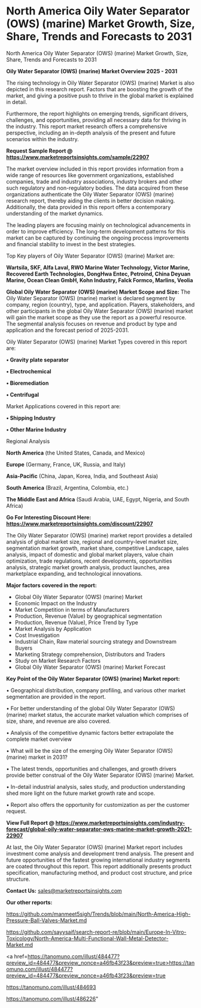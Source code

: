 # North America Oily Water Separator (OWS) (marine) Market Growth, Size, Share, Trends and Forecasts to 2031
North America Oily Water Separator (OWS) (marine) Market Growth, Size, Share, Trends and Forecasts to 2031
    
<Strong> Oily Water Separator (OWS) (marine) Market Overview 2025 - 2031</strong>

The rising technology in Oily Water Separator (OWS) (marine) Market is also depicted in this research report. Factors that are boosting the growth of the market, and giving a positive push to thrive in the global market is explained in detail.

Furthermore, the report highlights on emerging trends, significant drivers, challenges, and opportunities, providing all necessary data for thriving in the industry. This report market research offers a comprehensive perspective, including an in-depth analysis of the present and future scenarios within the industry.

<strong>Request Sample Report @ <a href=https://www.marketreportsinsights.com/sample/22907>https://www.marketreportsinsights.com/sample/22907</a></strong>

The market overview included in this report provides information from a wide range of resources like government organizations, established companies, trade and industry associations, industry brokers and other such regulatory and non-regulatory bodies. The data acquired from these organizations authenticate the Oily Water Separator (OWS) (marine) research report, thereby aiding the clients in better decision making. Additionally, the data provided in this report offers a contemporary understanding of the market dynamics.

The leading players are focusing mainly on technological advancements in order to improve efficiency. The long-term development patterns for this market can be captured by continuing the ongoing process improvements and financial stability to invest in the best strategies.

Top Key players of Oily Water Separator (OWS) (marine) Market are:

<strong>Wartsila, SKF, Alfa Laval, RWO Marine Water Technology, Victor Marine, Recovered Earth Technologies, DongHwa Entec, Petroind, China Deyuan Marine, Ocean Clean GmbH, Kohn Industry, Falck Formco, Marlins, Veolia</strong>

<strong><b>Global Oily Water Separator (OWS) (marine) Market Scope and Size:</b></strong>
The Oily Water Separator (OWS) (marine) market is declared segment by company, region (country), type, and application. Players, stakeholders, and other participants in the global Oily Water Separator (OWS) (marine) market will gain the market scope as they use the report as a powerful resource. The segmental analysis focuses on revenue and product by type and application and the forecast period of 2025-2031.

Oily Water Separator (OWS) (marine) Market Types covered in this report are:

<strong>• Gravity plate separator

• Electrochemical

• Bioremediation

• Centrifugal</strong>

Market Applications covered in this report are:

<strong>• Shipping Industry

• Other Marine Industry</strong> 

Regional Analysis

<strong>North America</strong> (the United States, Canada, and Mexico)

<strong>Europe</strong> (Germany, France, UK, Russia, and Italy)

<strong>Asia-Pacific</strong> (China, Japan, Korea, India, and Southeast Asia)

<strong>South America</strong> (Brazil, Argentina, Colombia, etc.)

<strong>The Middle East and Africa</strong> (Saudi Arabia, UAE, Egypt, Nigeria, and South Africa)

<strong>Go For Interesting Discount Here: <a href=https://www.marketreportsinsights.com/discount/22907>https://www.marketreportsinsights.com/discount/22907</a></strong>

The Oily Water Separator (OWS) (marine) market report provides a detailed analysis of global market size, regional and country-level market size, segmentation market growth, market share, competitive Landscape, sales analysis, impact of domestic and global market players, value chain optimization, trade regulations, recent developments, opportunities analysis, strategic market growth analysis, product launches, area marketplace expanding, and technological innovations.

<strong><b>Major factors covered in the report:</b></strong>
<ul>
  <li>Global Oily Water Separator (OWS) (marine) Market </li>
  <li>Economic Impact on the Industry</li>
  <li>Market Competition in terms of Manufacturers</li>
  <li>Production, Revenue (Value) by geographical segmentation</li>
  <li>Production, Revenue (Value), Price Trend by Type</li>
  <li>Market Analysis by Application</li>
  <li>Cost Investigation</li>
  <li>Industrial Chain, Raw material sourcing strategy and Downstream Buyers</li>
  <li>Marketing Strategy comprehension, Distributors and Traders</li>
  <li>Study on Market Research Factors</li>
  <li>Global Oily Water Separator (OWS) (marine) Market Forecast</li>
</ul>

<strong><b>Key Point of the Oily Water Separator (OWS) (marine) Market report:</b></strong>

• Geographical distribution, company profiling, and various other market segmentation are provided in the report.

• For better understanding of the global Oily Water Separator (OWS) (marine) market status, the accurate market valuation which comprises of size, share, and revenue are also covered.

• Analysis of the competitive dynamic factors better extrapolate the complete market overview

• What will be the size of the emerging Oily Water Separator (OWS) (marine) market in 2031?

• The latest trends, opportunities and challenges, and growth drivers provide better construal of the Oily Water Separator (OWS) (marine) Market.

• In-detail industrial analysis, sales study, and production understanding shed more light on the future market growth rate and scope.

• Report also offers the opportunity for customization as per the customer request.

<strong><b>View Full Report @ <a href=https://www.marketreportsinsights.com/industry-forecast/global-oily-water-separator-ows-marine-market-growth-2021-22907>https://www.marketreportsinsights.com/industry-forecast/global-oily-water-separator-ows-marine-market-growth-2021-22907</a></b></strong>


At last, the Oily Water Separator (OWS) (marine) Market report includes investment come analysis and development trend analysis. The present and future opportunities of the fastest growing international industry segments are coated throughout this report. This report additionally presents product specification, manufacturing method, and product cost structure, and price structure.

<strong>Contact Us:</strong>
sales@marketreportsinsights.com

<strong>Our other reports:</strong>

<a href=https://github.com/manmeet5sigh/Trends/blob/main/North-America-High-Pressure-Ball-Valves-Market.md>https://github.com/manmeet5sigh/Trends/blob/main/North-America-High-Pressure-Ball-Valves-Market.md</a>

<a href=https://github.com/sayysaif/search-report-re/blob/main/Europe-In-Vitro-Toxicology/North-America-Multi-Functional-Wall-Metal-Detector-Market.md>https://github.com/sayysaif/search-report-re/blob/main/Europe-In-Vitro-Toxicology/North-America-Multi-Functional-Wall-Metal-Detector-Market.md</a>

<a href=https://tanomuno.com/illust/484477?preview_id=484477&preview_nonce=a46fb43f23&preview=true>https://tanomuno.com/illust/484477?preview_id=484477&preview_nonce=a46fb43f23&preview=true</a>

<a href=https://tanomuno.com/illust/484693>https://tanomuno.com/illust/484693</a>

<a href=https://tanomuno.com/illust/486226>https://tanomuno.com/illust/486226</a>"
